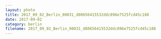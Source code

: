 ```yaml
---
layout: photo
title: 2017_09_02_Berlin_00031_d80656415532ddc896e7525fcd45c188
date: 2017-09-02
category: berlin
filename: 2017_09_02_Berlin_00031_d80656415532ddc896e7525fcd45c188
---
```

